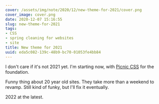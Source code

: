```yaml
---
cover: /assets/img/note/2020/12/new-theme-for-2021/cover.png
cover_image: cover.png
date: 2020-12-07 15:16:55
slug: new-theme-for-2021
tags:
- CSS
- spring cleaning for websites
- site
title: New theme for 2021
uuid: eda5c082-139c-48b9-bc70-01053fe4bb84
---
```


[Picnic CSS]: https://picnicss.com

I don't care if it's not 2021 yet. I'm starting now, with [Picnic CSS][] for the foundation.

Funny thing about 20 year old sites. They take more than a weekend to revamp. Still kind of funky, but I'll fix it eventually.

2022 at the latest.